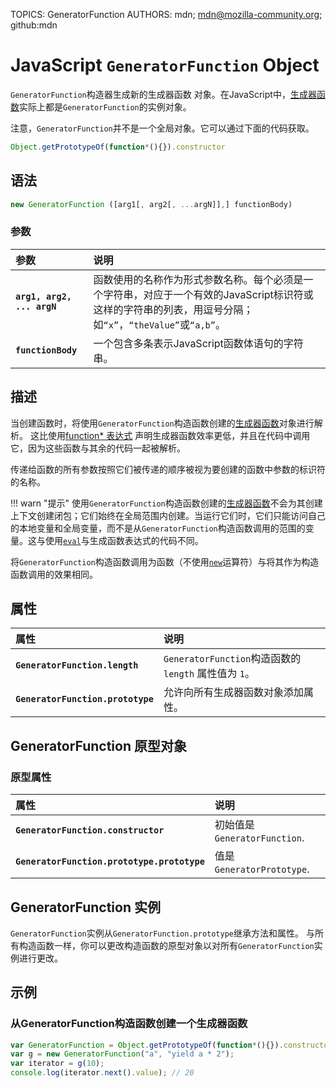 TOPICS: GeneratorFunction
AUTHORS: mdn; mdn@mozilla-community.org; github:mdn

# JavaScript `GeneratorFunction` Object

`GeneratorFunction`构造器生成新的生成器函数 对象。在JavaScript中，[生成器函数](/zh-hans/webfrontend/function*)实际上都是`GeneratorFunction`的实例对象。

注意，`GeneratorFunction`并不是一个全局对象。它可以通过下面的代码获取。

```JavaScript
Object.getPrototypeOf(function*(){}).constructor
```

## 语法

```JavaScript
new GeneratorFunction ([arg1[, arg2[, ...argN]],] functionBody)
```

### 参数

| 参数 | 说明 |
| :-- | :-- |
|**`arg1, arg2, ... argN`**|函数使用的名称作为形式参数名称。每个必须是一个字符串，对应于一个有效的JavaScript标识符或这样的字符串的列表，用逗号分隔；如`“x”`，`“theValue”`或`“a,b”`。|
|**`functionBody`**|一个包含多条表示JavaScript函数体语句的字符串。|

## 描述

当创建函数时，将使用`GeneratorFunction`构造函数创建的[生成器函数](/zh-hans/webfrontend/function*)对象进行解析。
这比使用[function* 表达式](/zh-hans/webfrontend/function*) 声明生成器函数效率更低，并且在代码中调用它，因为这些函数与其余的代码一起被解析。

传递给函数的所有参数按照它们被传递的顺序被视为要创建的函数中参数的标识符的名称。

!!! warn "提示"
    使用`GeneratorFunction`构造函数创建的[生成器函数](/zh-hans/webfrontend/function*)不会为其创建上下文创建闭包；它们始终在全局范围内创建。当运行它们时，它们只能访问自己的本地变量和全局变量，而不是从`GeneratorFunction`构造函数调用的范围的变量。这与使用[`eval`](/zh-hans/webfrontend/eval)与生成函数表达式的代码不同。

将`GeneratorFunction`构造函数调用为函数（不使用[`new`](/zh-hans/webfrontend/new)运算符）与将其作为构造函数调用的效果相同。

## 属性

| 属性 | 说明 |
| :-- | :-- |
|**`GeneratorFunction.length`**|`GeneratorFunction`构造函数的 `length` 属性值为 `1`。|
|**`GeneratorFunction.prototype`**|允许向所有生成器函数对象添加属性。|

## GeneratorFunction 原型对象

### 原型属性

| 属性 | 说明 |
| :-- | :-- |
|**`GeneratorFunction.constructor`**|初始值是 `GeneratorFunction`.|
|**`GeneratorFunction.prototype.prototype`**|值是 `GeneratorPrototype`.|

## GeneratorFunction 实例

`GeneratorFunction`实例从`GeneratorFunction.prototype`继承方法和属性。
与所有构造函数一样，你可以更改构造函数的原型对象以对所有`GeneratorFunction`实例进行更改。

## 示例

### 从GeneratorFunction构造函数创建一个生成器函数

```JavaScript
var GeneratorFunction = Object.getPrototypeOf(function*(){}).constructor
var g = new GeneratorFunction("a", "yield a * 2");
var iterator = g(10);
console.log(iterator.next().value); // 20
```
